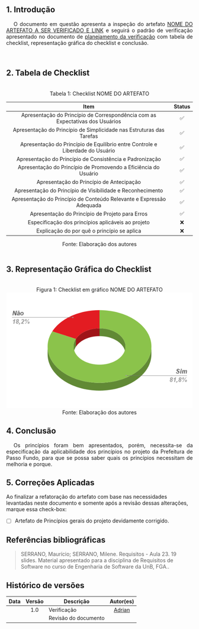 ## 1. Introdução

<p style="text-indent: 20px; text-align: justify">
O documento em questão apresenta a inspeção do artefato <a href="">NOME DO ARTEFATO A SER VERIFICADO E LINK</a> e seguirá o padrão de verificação apresentado no documento de <a href="https://interacao-humano-computador.github.io/2021.2-Prefeitura-de-Passo-Fundo/Verificacao/planejamento_verificacao/">planejamento da verificação</a> com tabela de checklist, representação gráfica do checklist e conclusão.</p>

<br>

## 2. Tabela de Checklist 
<br>
<center>
<figcaption> Tabela 1: Checklist NOME DO ARTEFATO  </figcaption>

| Item | Status |
|:---:|:---:|
| Apresentação do Princípio de Correspondência com as Expectativas dos Usuários| ✅ |
| Apresentação do Princípio de Simplicidade nas Estruturas das Tarefas| ✅ |
| Apresentação do Princípio de Equilíbrio entre Controle e Liberdade do Usuário | ✅ |
| Apresentação do Princípio de Consistência e Padronização| ✅ |
| Apresentação do Princípio de Promovendo a Eficiência do Usuário| ✅ |
| Apresentação do Princípio de Antecipação| ✅ |
| Apresentação do Princípio de Visibilidade e Reconhecimento| ✅ |
| Apresentação do Princípio de Conteúdo Relevante e Expressão Adequada | ✅ |
| Apresentação do Princípio de Projeto para Erros| ✅ |
| Especificação dos princípios aplicáveis ao projeto | ❌ |
| Explicação do por quê o princípio se aplica| ❌ |

<figcaption> Fonte: Elaboração dos autores  </figcaption>
</center>

<br>

## 3. Representação Gráfica do Checklist
<br>

<center>
<figcaption> Figura 1: Checklist em gráfico NOME DO ARTEFATO </figcaption>
<img src="https://raw.githubusercontent.com/Interacao-Humano-Computador/2021.2-Prefeitura-de-Passo-Fundo/main/assets/img/verif_princ_gerais_chart.png">
<figcaption> Fonte: Elaboração dos autores  </figcaption>
</center>


## 4. Conclusão
<p style="text-indent: 20px; text-align: justify">
Os princípios foram bem apresentados, porém, necessita-se da especificação da aplicabilidade dos princípios no projeto da Prefeitura de Passo Fundo, para que se possa saber quais os princípios necessitam de melhoria e porque.
</p>

## 5. Correções Aplicadas
Ao finalizar a refatoração do artefato com base nas necessidades levantadas neste documento e somente após a revisão dessas alterações, marque essa check-box:

 - [ ] Artefato de Princípios gerais do projeto devidamente corrigido.
        

## Referências bibliográficas

> SERRANO, Maurício; SERRANO, Milene. Requisitos - Aula 23. 19 slides. Material apresentado para a disciplina de Requisitos de Software no curso de Engenharia de Software da UnB, FGA..

## Histórico de versões

 | **Data**   | **Versão** | **Descrição**                            |                **Autor(es)**                 |
 | ---------- | :--------: | ---------------------------------------- | :------------------------------------------: |
 |  |    1.0     |    Verificação   |        [Adrian](https://github.com/SwampTG)         |
 |  |         |    Revisão do documento   |        [](https://github.com/)         |
